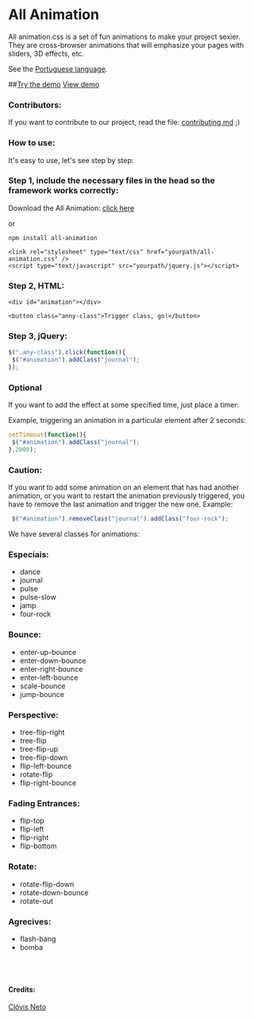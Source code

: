 All Animation
=============

All animation.css is a set of fun animations to make your project sexier.
They are cross-browser animations that will emphasize your pages with sliders, 3D effects, etc.

See the <a href="https://github.com/all-animation/all-animation/blob/master/readme-portuguese.md">Portuguese language</a>.

##[Try the demo](http://clovisdasilvaneto.github.io/all-animation/)
<a href="http://clovisdasilvaneto.github.io/all-animation/">View demo</a>


### Contributors:
If you want to contribute to our project, read the file: <a href="contributing.md">contributing.md</a> ;)

### How to use:

It's easy to use, let's see step by step:

### Step 1, include the necessary files in the head so the framework works correctly:

Download the All Animation: <a href="https://github.com/clovisdasilvaneto/all-animation/archive/v2.1.2.zip" target="_blank">click here</a>

or

```
npm install all-animation

```


```
<link rel="stylesheet" type="text/css" href="yourpath/all-animation.css" />
<script type="text/javascript" src="yourpath/jquery.js"></script>

```

### Step 2, HTML:

```
<div id="animation"></div>

<button class="anny-class">Trigger class, go!</button>

```

### Step 3, jQuery:

```js
$(".any-class").click(function(){
 $("#animation").addClass("journal");
});
```

### Optional

If you want to add the effect at some specified time, just place a timer:

Example, triggering an animation in a particular element after 2 seconds:

```js
setTimeout(function(){
 $("#animation").addClass("journal");
},2000);
```

### Caution:

If you want to add some animation on an element that has had another animation, or you want to restart the animation previously triggered, you have to remove the last animation and trigger the new one. Example:


```js
 $("#animation").removeClass("journal").addClass("four-rock");
```

We have several classes for animations:

### Especiais:

<ul>
 <li>dance</li>
 <li>journal</li>
 <li>pulse</li>
 <li>pulse-slow</li>
 <li>jamp</li>
 <li>four-rock</li>
</ul>

### Bounce:
<ul>
 <li>enter-up-bounce </li>
 <li>enter-down-bounce</li>
 <li>enter-right-bounce </li>
 <li>enter-left-bounce</li>
 <li>scale-bounce</li>
 <li>jump-bounce</li>
</ul>

### Perspective:
<ul>
 <li>tree-flip-right</li>
 <li>tree-flip</li>
 <li>tree-flip-up</li>
 <li>tree-flip-down</li>
 <li>flip-left-bounce</li>
 <li>rotate-flip</li>
 <li>flip-right-bounce</li>
</ul>

### Fading Entrances:
<ul>
 <li>flip-top</li>
 <li>flip-left</li>
 <li>flip-right</li>
 <li>flip-bottom</li>
</ul>

### Rotate:
<ul>
 <li>rotate-flip-down</li>
 <li>rotate-down-bounce</li>
 <li>rotate-out</li>
</ul>

### Agrecives:
<ul>
 <li>flash-bang</li>
 <li>bomba</li>
</ul>

<br>
<br>

#### Credits:

<a href="http://clovisdasilvaneto.github.io" target="_blank">Clóvis Neto</a>
